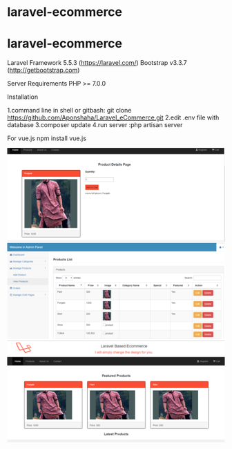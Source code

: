 # laravel-ecommerce
# laravel-ecommerce

Laravel Framework 5.5.3 (https://laravel.com/)
Bootstrap v3.3.7 (http://getbootstrap.com)

Server Requirements
PHP >= 7.0.0


Installation

1.command line in shell or gitbash: git clone    https://github.com/Aponshaha/Laravel_eCommerce.git
2.edit .env file with database
3.composer update
4.run server :php artisan server


For vue.js 
npm install vue.js




![DetailsPage](https://github.com/Aponshaha/Laravel-Ecommerce/blob/master/public/uploads/products/template1.png?raw=true)
![Home Page](https://github.com/Aponshaha/Laravel-Ecommerce/blob/master/public/uploads/products/template2.png?raw=true)
![Admin Panel](https://github.com/Aponshaha/Laravel-Ecommerce/blob/master/public/uploads/products/template3.png?raw=true)

